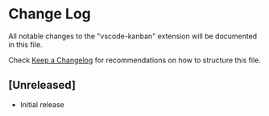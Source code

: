 # Change Log

All notable changes to the "vscode-kanban" extension will be documented in this file.

Check [Keep a Changelog](http://keepachangelog.com/) for recommendations on how to structure this file.

## [Unreleased]

- Initial release